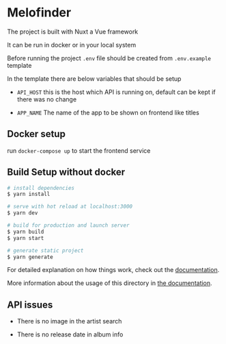 # Melofinder

The project is built with Nuxt a Vue framework

It can be run in docker or in your local system

Before running the project `.env` file should be created from `.env.example` template

In the template there are below variables that should be setup

- `API_HOST` this is the host which API is running on, default can be kept if there was no change

- `APP_NAME` The name of the app to be shown on frontend like titles

## Docker setup

run `docker-compose up` to start the frontend service

## Build Setup without docker

```bash
# install dependencies
$ yarn install

# serve with hot reload at localhost:3000
$ yarn dev

# build for production and launch server
$ yarn build
$ yarn start

# generate static project
$ yarn generate
```

For detailed explanation on how things work, check out the [documentation](https://nuxtjs.org).


More information about the usage of this directory in [the documentation](https://nuxtjs.org/docs/2.x/directory-structure/plugins).


##  API issues

- There is no image in the artist search

- There is no release date in album info